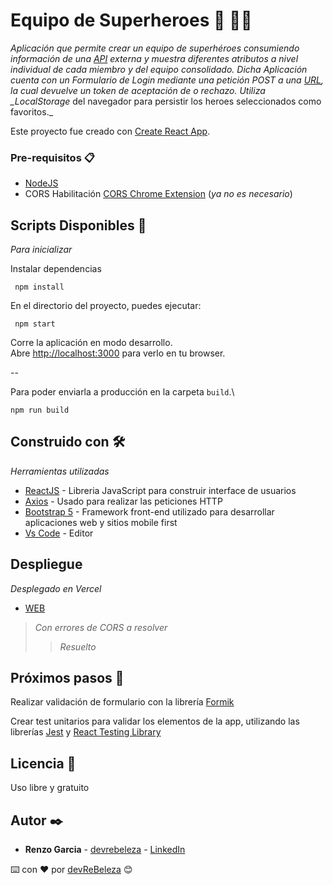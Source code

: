 # Equipo de Superheroes :dart: :rocket::rocket:

_Aplicación que permite crear un equipo de superhéroes consumiendo información de una [API](https://superheroapi.com/) externa y muestra diferentes atributos a nivel individual de cada miembro y del equipo consolidado.
Dicha Aplicación cuenta con un Formulario de Login mediante una petición POST a una [URL](http://challenge-react.alkemy.org/), la cual devuelve un token de aceptación de o rechazo. Utiliza \_LocalStorage_ del navegador para persistir los heroes seleccionados como favoritos.\_

Este proyecto fue creado con [Create React App](https://github.com/facebook/create-react-app).

### Pre-requisitos 📋

- [NodeJS](https://nodejs.org/es/)
- CORS Habilitación [CORS Chrome Extension](https://chrome.google.com/webstore/detail/allow-cors-access-control/lhobafahddgcelffkeicbaginigeejlf?hl=es) (_ya no es necesario_)

## Scripts Disponibles :wrench:

_Para inicializar_

Instalar dependencias

```
 npm install
```

En el directorio del proyecto, puedes ejecutar:

```
 npm start
```

Corre la aplicación en modo desarrollo.\
Abre [http://localhost:3000](http://localhost:3000) para verlo en tu browser.

--

Para poder enviarla a producción en la carpeta `build`.\

```
npm run build
```

## Construido con 🛠️

_Herramientas utilizadas_

- [ReactJS](https://es.reactjs.org/) - Libreria JavaScript para construir interface de usuarios
- [Axios](https://axios-http.com/) - Usado para realizar las peticiones HTTP
- [Bootstrap 5](https://getbootstrap.com/) - Framework front-end utilizado para desarrollar aplicaciones web y sitios mobile first
- [Vs Code](https://code.visualstudio.com/) - Editor

## Despliegue

_Desplegado en Vercel_

- [WEB](https://super-alkemy-react.vercel.app/)

> _Con errores de CORS a resolver_
>
> > _Resuelto_

## Próximos pasos :open_hands:

Realizar validación de formulario con la librería [Formik](https://formik.org/)

Crear test unitarios para validar los elementos de la app, utilizando las librerías [Jest](https://jestjs.io/) y [React Testing Library](https://testing-library.com/)

## Licencia 📄

Uso libre y gratuito

## Autor ✒️

- **Renzo Garcia** - [devrebeleza](https://github.com/devrebeleza) - [LinkedIn](https://www.linkedin.com/in/renzogarcia/)

⌨️ con ❤️ por [devReBeleza](https://github.com/devrebeleza) 😊
